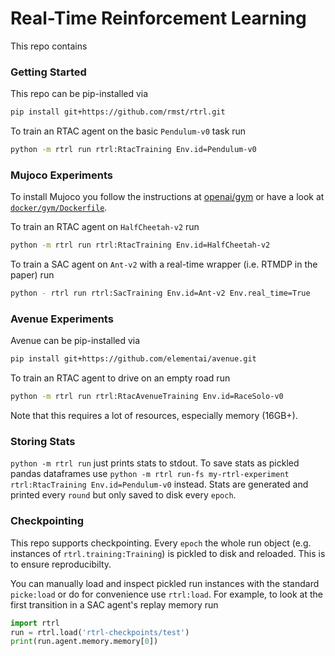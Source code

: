 # Real-Time Reinforcement Learning

This repo contains


### Getting Started
This repo can be pip-installed via
```bash
pip install git+https://github.com/rmst/rtrl.git
```

To train an RTAC agent on the basic `Pendulum-v0` task run
```bash
python -m rtrl run rtrl:RtacTraining Env.id=Pendulum-v0
```



### Mujoco Experiments
To install Mujoco you follow the instructions at [openai/gym](https://github.com/openai/gym) or have a look at [`docker/gym/Dockerfile`](github.com/rmst/rtrl/blob/master/docker/gym/Dockerfile).

To train an RTAC agent on `HalfCheetah-v2` run
```bash
python -m rtrl run rtrl:RtacTraining Env.id=HalfCheetah-v2
```

To train a SAC agent on `Ant-v2` with a real-time wrapper (i.e. RTMDP in the paper) run
```bash
python - rtrl run rtrl:SacTraining Env.id=Ant-v2 Env.real_time=True
```

### Avenue Experiments
Avenue can be pip-installed via
```bash
pip install git+https://github.com/elementai/avenue.git
```

To train an RTAC agent to drive on an empty road run
```bash
python -m rtrl run rtrl:RtacAvenueTraining Env.id=RaceSolo-v0
```
Note that this requires a lot of resources, especially memory (16GB+).


### Storing Stats
`python -m rtrl run` just prints stats to stdout. To save stats as pickled pandas dataframes use `python -m rtrl run-fs my-rtrl-experiment rtrl:RtacTraining Env.id=Pendulum-v0` instead. Stats are generated and printed every `round` but only saved to disk every `epoch`.

### Checkpointing
This repo supports checkpointing. Every `epoch` the whole run object (e.g. instances of `rtrl.training:Training`) is pickled to disk and reloaded. This is to ensure reproducibilty.

You can manually load and inspect pickled run instances with the standard `picke:load` or do for convenience use `rtrl:load`. For example, to look at the first transition in a SAC agent's replay memory run
```python
import rtrl
run = rtrl.load('rtrl-checkpoints/test')
print(run.agent.memory.memory[0])
``` 